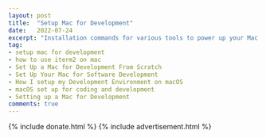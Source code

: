 ```yaml
---
layout: post
title:  "Setup Mac for Development"
date:   2022-07-24
excerpt: "Installation commands for various tools to power up your Mac for Software Development"
tag:
- setup mac for development
- how to use iterm2 on mac
- Set Up a Mac for Development From Scratch
- Set Up Your Mac for Software Development
- How I setup my Development Environment on macOS
- macOS set up for coding and development
- Setting up a Mac for Development
comments: true
---
```




<script src="https://gist.github.com/HarshadRanganathan/16f86a62f382c12a6145f5eab95bc9b7.js"></script>

{% include donate.html %}
{% include advertisement.html %}
